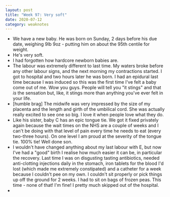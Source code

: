 ```yaml
---
layout: post
title: "Week 97: Very soft"
date: 2020-07-12
category: weaknotes
---
```

* We have a new baby. He was born on Sunday, 2 days before his due date, weighing 9lb 9oz - putting him on about the 95th centile for weight.
* He's very soft.
* I had forgotten how hardcore newborn babies are.
* The labour was extremely different to last time. My waters broke before any other labour signs, and the next morning my contractions started. I got to hospital and two hours later he was born. I had an epidural last time because I was induced so this was the first time I've felt a baby come out of me. Wow you guys. People will tell you "it stings" and that *is* the sensation but, like, it stings more than anything you've ever felt in your life.
* [humble brag] The midwife was very impressed by the size of my placenta and the length and girth of the umbilical cord. She was actually really excited to see one so big. I love it when people love what they do.
* Like his sister, baby C has an epic tongue tie. We got it fixed privately again because the wait times on the NHS are a couple of weeks and I can't be doing with that level of pain every time he needs to eat (every two-three hours). On one level I am proud at the severity of the tongue tie. 100% tie! Well done son.
* I wouldn't have changed anything about my last labour with E, but now I've had a "good" birth I realise how much easier it can be, in particular the recovery. Last time I was on disgusting tasting antibiotics, needed anti-clotting injections daily in the stomach, iron tablets for the blood I'd lost (which made me extremely constipated) and a catheter for a week because I couldn't pee on my own. I couldn't sit properly or pick things up off the ground for 2 weeks. I had to sit on bags of frozen peas. This time - none of that! I'm fine! I pretty much skipped out of the hospital.
*
